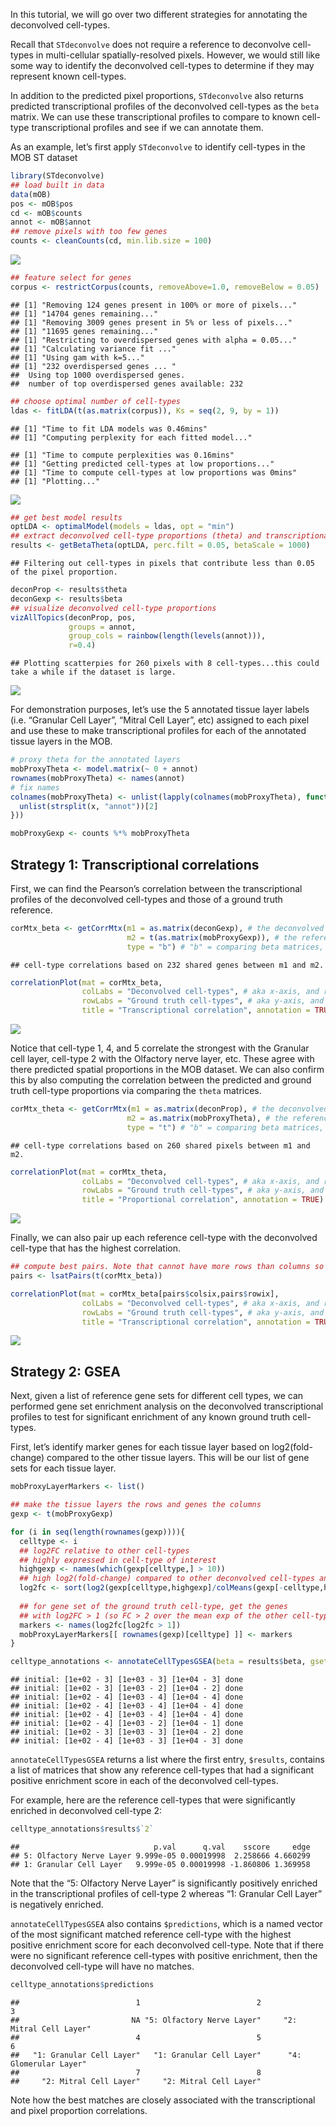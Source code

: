 In this tutorial, we will go over two different strategies for
annotating the deconvolved cell-types.

Recall that `STdeconvolve` does not require a reference to deconvolve
cell-types in multi-cellular spatially-resolved pixels. However, we
would still like some way to identify the deconvolved cell-types to
determine if they may represent known cell-types.

In addition to the predicted pixel proportions, `STdeconvolve` also
returns predicted transcriptional profiles of the deconvolved cell-types
as the `beta` matrix. We can use these transcriptional profiles to
compare to known cell-type transcriptional profiles and see if we can
annotate them.

As an example, let’s first apply `STdeconvolve` to identify cell-types
in the MOB ST dataset

``` r
library(STdeconvolve)
## load built in data
data(mOB)
pos <- mOB$pos
cd <- mOB$counts
annot <- mOB$annot
## remove pixels with too few genes
counts <- cleanCounts(cd, min.lib.size = 100)
```

![](celltype_annotation_files/figure-markdown_github/unnamed-chunk-2-1.png)

``` r
## feature select for genes
corpus <- restrictCorpus(counts, removeAbove=1.0, removeBelow = 0.05)
```

    ## [1] "Removing 124 genes present in 100% or more of pixels..."
    ## [1] "14704 genes remaining..."
    ## [1] "Removing 3009 genes present in 5% or less of pixels..."
    ## [1] "11695 genes remaining..."
    ## [1] "Restricting to overdispersed genes with alpha = 0.05..."
    ## [1] "Calculating variance fit ..."
    ## [1] "Using gam with k=5..."
    ## [1] "232 overdispersed genes ... "
    ##  Using top 1000 overdispersed genes. 
    ##  number of top overdispersed genes available: 232

``` r
## choose optimal number of cell-types
ldas <- fitLDA(t(as.matrix(corpus)), Ks = seq(2, 9, by = 1))
```

    ## [1] "Time to fit LDA models was 0.46mins"
    ## [1] "Computing perplexity for each fitted model..."

    ## [1] "Time to compute perplexities was 0.16mins"
    ## [1] "Getting predicted cell-types at low proportions..."
    ## [1] "Time to compute cell-types at low proportions was 0mins"
    ## [1] "Plotting..."

![](celltype_annotation_files/figure-markdown_github/unnamed-chunk-2-2.png)

``` r
## get best model results
optLDA <- optimalModel(models = ldas, opt = "min")
## extract deconvolved cell-type proportions (theta) and transcriptional profiles (beta)
results <- getBetaTheta(optLDA, perc.filt = 0.05, betaScale = 1000)
```

    ## Filtering out cell-types in pixels that contribute less than 0.05 of the pixel proportion.

``` r
deconProp <- results$theta
deconGexp <- results$beta
## visualize deconvolved cell-type proportions
vizAllTopics(deconProp, pos,
             groups = annot, 
             group_cols = rainbow(length(levels(annot))),
             r=0.4)
```

    ## Plotting scatterpies for 260 pixels with 8 cell-types...this could take a while if the dataset is large.

![](celltype_annotation_files/figure-markdown_github/unnamed-chunk-2-3.png)

For demonstration purposes, let’s use the 5 annotated tissue layer
labels (i.e. “Granular Cell Layer”, “Mitral Cell Layer”, etc) assigned
to each pixel and use these to make transcriptional profiles for each of
the annotated tissue layers in the MOB.

``` r
# proxy theta for the annotated layers
mobProxyTheta <- model.matrix(~ 0 + annot)
rownames(mobProxyTheta) <- names(annot)
# fix names
colnames(mobProxyTheta) <- unlist(lapply(colnames(mobProxyTheta), function(x) {
  unlist(strsplit(x, "annot"))[2]
}))

mobProxyGexp <- counts %*% mobProxyTheta
```

## Strategy 1: Transcriptional correlations

First, we can find the Pearson’s correlation between the transcriptional
profiles of the deconvolved cell-types and those of a ground truth
reference.

``` r
corMtx_beta <- getCorrMtx(m1 = as.matrix(deconGexp), # the deconvolved cell-type `beta` (celltypes x genes)
                          m2 = t(as.matrix(mobProxyGexp)), # the reference `beta` (celltypes x genes)
                          type = "b") # "b" = comparing beta matrices, "t" for thetas
```

    ## cell-type correlations based on 232 shared genes between m1 and m2.

``` r
correlationPlot(mat = corMtx_beta,
                colLabs = "Deconvolved cell-types", # aka x-axis, and rows of matrix
                rowLabs = "Ground truth cell-types", # aka y-axis, and columns of matrix
                title = "Transcriptional correlation", annotation = TRUE)
```

![](celltype_annotation_files/figure-markdown_github/unnamed-chunk-4-1.png)

Notice that cell-type 1, 4, and 5 correlate the strongest with the
Granular cell layer, cell-type 2 with the Olfactory nerve layer, etc.
These agree with there predicted spatial proportions in the MOB dataset.
We can also confirm this by also computing the correlation between the
predicted and ground truth cell-type proportions via comparing the
`theta` matrices.

``` r
corMtx_theta <- getCorrMtx(m1 = as.matrix(deconProp), # the deconvolved cell-type `theta` (pixels x celltypes)
                          m2 = as.matrix(mobProxyTheta), # the reference `theta` (pixels x celltypes)
                          type = "t") # "b" = comparing beta matrices, "t" for thetas
```

    ## cell-type correlations based on 260 shared pixels between m1 and m2.

``` r
correlationPlot(mat = corMtx_theta,
                colLabs = "Deconvolved cell-types", # aka x-axis, and rows of matrix
                rowLabs = "Ground truth cell-types", # aka y-axis, and columns of matrix
                title = "Proportional correlation", annotation = TRUE)
```

![](celltype_annotation_files/figure-markdown_github/unnamed-chunk-5-1.png)

Finally, we can also pair up each reference cell-type with the
deconvolved cell-type that has the highest correlation.

``` r
## compute best pairs. Note that cannot have more rows than columns so transpose here
pairs <- lsatPairs(t(corMtx_beta))

correlationPlot(mat = corMtx_beta[pairs$colsix,pairs$rowix],
                colLabs = "Deconvolved cell-types", # aka x-axis, and rows of matrix
                rowLabs = "Ground truth cell-types", # aka y-axis, and columns of matrix
                title = "Transcriptional correlation", annotation = TRUE)
```

![](celltype_annotation_files/figure-markdown_github/unnamed-chunk-6-1.png)

## Strategy 2: GSEA

Next, given a list of reference gene sets for different cell types, we
can performed gene set enrichment analysis on the deconvolved
transcriptional profiles to test for significant enrichment of any known
ground truth cell-types.

First, let’s identify marker genes for each tissue layer based on
log2(fold-change) compared to the other tissue layers. This will be our
list of gene sets for each tissue layer.

``` r
mobProxyLayerMarkers <- list()

## make the tissue layers the rows and genes the columns
gexp <- t(mobProxyGexp)

for (i in seq(length(rownames(gexp)))){
  celltype <- i
  ## log2FC relative to other cell-types
  ## highly expressed in cell-type of interest
  highgexp <- names(which(gexp[celltype,] > 10))
  ## high log2(fold-change) compared to other deconvolved cell-types and limit to top 200
  log2fc <- sort(log2(gexp[celltype,highgexp]/colMeans(gexp[-celltype,highgexp])), decreasing=TRUE)[1:200]
  
  ## for gene set of the ground truth cell-type, get the genes
  ## with log2FC > 1 (so FC > 2 over the mean exp of the other cell-types)
  markers <- names(log2fc[log2fc > 1])
  mobProxyLayerMarkers[[ rownames(gexp)[celltype] ]] <- markers
}
```

``` r
celltype_annotations <- annotateCellTypesGSEA(beta = results$beta, gset = mobProxyLayerMarkers, qval = 0.05)
```

    ## initial: [1e+02 - 3] [1e+03 - 3] [1e+04 - 3] done
    ## initial: [1e+02 - 3] [1e+03 - 2] [1e+04 - 2] done
    ## initial: [1e+02 - 4] [1e+03 - 4] [1e+04 - 4] done
    ## initial: [1e+02 - 4] [1e+03 - 4] [1e+04 - 4] done
    ## initial: [1e+02 - 4] [1e+03 - 4] [1e+04 - 4] done
    ## initial: [1e+02 - 4] [1e+03 - 2] [1e+04 - 1] done
    ## initial: [1e+02 - 3] [1e+03 - 3] [1e+04 - 2] done
    ## initial: [1e+02 - 4] [1e+03 - 3] [1e+04 - 3] done

`annotateCellTypesGSEA` returns a list where the first entry,
`$results`, contains a list of matrices that show any reference
cell-types that had a significant positive enrichment score in each of
the deconvolved cell-types.

For example, here are the reference cell-types that were significantly
enriched in deconvolved cell-type 2:

``` r
celltype_annotations$results$`2`
```

    ##                              p.val      q.val    sscore     edge
    ## 5: Olfactory Nerve Layer 9.999e-05 0.00019998  2.258666 4.660299
    ## 1: Granular Cell Layer   9.999e-05 0.00019998 -1.860806 1.369958

Note that the “5: Olfactory Nerve Layer” is significantly positively
enriched in the transcriptional profiles of cell-type 2 whereas “1:
Granular Cell Layer” is negatively enriched.

`annotateCellTypesGSEA` also contains `$predictions`, which is a named
vector of the most significant matched reference cell-type with the
highest positive enrichment score for each deconvolved cell-type. Note
that if there were no significant reference cell-types with positive
enrichment, then the deconvolved cell-type will have no matches.

``` r
celltype_annotations$predictions
```

    ##                          1                          2                          3 
    ##                         NA "5: Olfactory Nerve Layer"     "2: Mitral Cell Layer" 
    ##                          4                          5                          6 
    ##   "1: Granular Cell Layer"   "1: Granular Cell Layer"      "4: Glomerular Layer" 
    ##                          7                          8 
    ##     "2: Mitral Cell Layer"     "2: Mitral Cell Layer"

Note how the best matches are closely associated with the
transcriptional and pixel proportion correlations.
